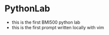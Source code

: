 # PythonLab

- this is the first BMI500 python lab
- this is the first prompt written locally with vim
